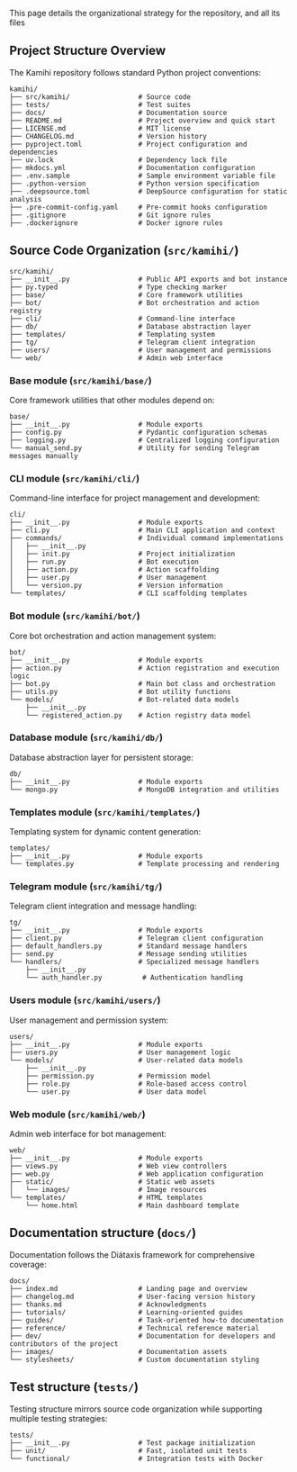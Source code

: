 This page details the organizational strategy for the repository, and all its files


## Project Structure Overview

The Kamihi repository follows standard Python project conventions:

```
kamihi/
├── src/kamihi/                 # Source code
├── tests/                      # Test suites
├── docs/                       # Documentation source
├── README.md                   # Project overview and quick start
├── LICENSE.md                  # MIT license
├── CHANGELOG.md                # Version history
├── pyproject.toml              # Project configuration and dependencies
├── uv.lock                     # Dependency lock file
├── mkdocs.yml                  # Documentation configuration
├── .env.sample                 # Sample environment variable file
├── .python-version             # Python version specification
├── .deepsource.toml            # DeepSource configuration for static analysis
├── .pre-commit-config.yaml     # Pre-commit hooks configuration
├── .gitignore                  # Git ignore rules
├── .dockerignore               # Docker ignore rules
```

## Source Code Organization (`src/kamihi/`)

```
src/kamihi/
├── __init__.py                 # Public API exports and bot instance
├── py.typed                    # Type checking marker
├── base/                       # Core framework utilities
├── bot/                        # Bot orchestration and action registry
├── cli/                        # Command-line interface
├── db/                         # Database abstraction layer
├── templates/                  # Templating system
├── tg/                         # Telegram client integration
├── users/                      # User management and permissions
└── web/                        # Admin web interface
```

### Base module (`src/kamihi/base/`)

Core framework utilities that other modules depend on:

```
base/
├── __init__.py                 # Module exports
├── config.py                   # Pydantic configuration schemas
├── logging.py                  # Centralized logging configuration
└── manual_send.py              # Utility for sending Telegram messages manually
```

### CLI module (`src/kamihi/cli/`)

Command-line interface for project management and development:

```
cli/
├── __init__.py                 # Module exports
├── cli.py                      # Main CLI application and context
├── commands/                   # Individual command implementations
│   ├── __init__.py
│   ├── init.py                 # Project initialization
│   ├── run.py                  # Bot execution
│   ├── action.py               # Action scaffolding
│   ├── user.py                 # User management
│   └── version.py              # Version information
└── templates/                  # CLI scaffolding templates
```

### Bot module (`src/kamihi/bot/`)

Core bot orchestration and action management system:

```
bot/
├── __init__.py                 # Module exports
├── action.py                   # Action registration and execution logic
├── bot.py                      # Main bot class and orchestration
├── utils.py                    # Bot utility functions
└── models/                     # Bot-related data models
    ├── __init__.py
    └── registered_action.py    # Action registry data model
```

### Database module (`src/kamihi/db/`)

Database abstraction layer for persistent storage:

```
db/
├── __init__.py                 # Module exports
└── mongo.py                    # MongoDB integration and utilities
```

### Templates module (`src/kamihi/templates/`)

Templating system for dynamic content generation:

```
templates/
├── __init__.py                 # Module exports
└── templates.py                # Template processing and rendering
```

### Telegram module (`src/kamihi/tg/`)

Telegram client integration and message handling:

```
tg/
├── __init__.py                 # Module exports
├── client.py                   # Telegram client configuration
├── default_handlers.py         # Standard message handlers
├── send.py                     # Message sending utilities
└── handlers/                   # Specialized message handlers
    ├── __init__.py
    └── auth_handler.py          # Authentication handling
```

### Users module (`src/kamihi/users/`)

User management and permission system:

```
users/
├── __init__.py                 # Module exports
├── users.py                    # User management logic
└── models/                     # User-related data models
    ├── __init__.py
    ├── permission.py           # Permission model
    ├── role.py                 # Role-based access control
    └── user.py                 # User data model
```

### Web module (`src/kamihi/web/`)

Admin web interface for bot management:

```
web/
├── __init__.py                 # Module exports
├── views.py                    # Web view controllers
├── web.py                      # Web application configuration
├── static/                     # Static web assets
│   └── images/                 # Image resources
└── templates/                  # HTML templates
    └── home.html               # Main dashboard template
```

## Documentation structure (`docs/`)

Documentation follows the Diátaxis framework for comprehensive coverage:

```
docs/
├── index.md                    # Landing page and overview
├── changelog.md                # User-facing version history
├── thanks.md                   # Acknowledgments
├── tutorials/                  # Learning-oriented guides
├── guides/                     # Task-oriented how-to documentation
├── reference/                  # Technical reference material
├── dev/                        # Documentation for developers and contributors of the project
├── images/                     # Documentation assets
└── stylesheets/                # Custom documentation styling
```

## Test structure (`tests/`)

Testing structure mirrors source code organization while supporting multiple testing strategies:

```
tests/
├── __init__.py                 # Test package initialization
├── unit/                       # Fast, isolated unit tests
└── functional/                 # Integration tests with Docker
```
